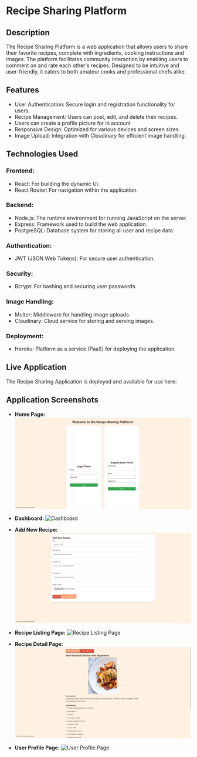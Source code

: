 # Recipe Sharing Platform

## Description
The Recipe Sharing Platform is a web application that allows users to share their favorite recipes, complete with ingredients, cooking instructions and images. The platform facilitates community interaction by enabling users to comment on and rate each other's recipes. Designed to be intuitive and user-friendly, it caters to both amateur cooks and professional chefs alike.

## Features

* User Authentication: Secure login and registration functionality for users.
* Recipe Management: Users can post, edit, and delete their recipes.
* Users can create a profile picture for in account
* Responsive Design: Optimized for various devices and screen sizes.
* Image Upload: Integration with Cloudinary for efficient image handling.


## Technologies Used

### Frontend:

* React: For building the dynamic UI.
* React Router: For navigation within the application.

### Backend:

* Node.js: The runtime environment for running JavaScript on the server.
* Express: Framework used to build the web application.
* PostgreSQL: Database system for storing all user and recipe data.

### Authentication:

* JWT (JSON Web Tokens): For secure user authentication.

### Security:

* Bcrypt: For hashing and securing user passwords.

### Image Handling:

* Multer: Middleware for handling image uploads.
* Cloudinary: Cloud service for storing and serving images.

### Deployment:

* Heroku: Platform as a service (PaaS) for deploying the application.



## Live Application

The Recipe Sharing Application is deployed and available for use here:



## Application Screenshots

* **Home Page:**
  ![Home Page](client/public/Recipe-Sharing-Platform-Homepage.png)

* **Dashboard:**
  ![Dashboard](https://github.com/SiyandaMaykiso/Recipe-Sharing-Platform/blob/main/client/public/Recipe-Sharing-Platform-Dashboard.png)

* **Add New Recipe:**
  ![Add New Recipe](client/public/Recipe-Sharing-Platform-Add-Recipe-Page.png)

* **Recipe Listing Page:**
  ![Recipe Listing Page](client/public/Recipe-Sharing-Platform-RecipeListing-Page.png)

* **Recipe Detail Page:**
  ![Recipe Detail Page](client/public/Recipe-Sharing-Platform-Recipe-Detail-Page.png)

* **User Profile Page:**
  ![User Profile Page](client/public/Recipe-Sharing-Platform-UserProfile-Page.jpg)
